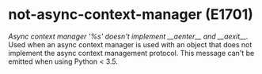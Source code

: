 # not-async-context-manager (E1701)
*Async context manager \'%s\' doesn\'t implement \_\_aenter\_\_ and
\_\_aexit\_\_.* Used when an async context manager is used with an
object that does not implement the async context management protocol.
This message can\'t be emitted when using Python \< 3.5.
